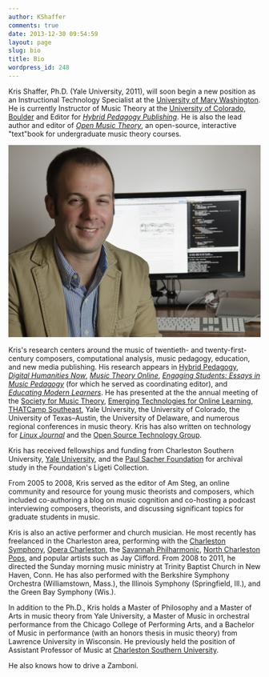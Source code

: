 ```yaml
---
author: KShaffer
comments: true
date: 2013-12-30 09:54:59
layout: page
slug: bio
title: Bio
wordpress_id: 248
---
```


Kris Shaffer, Ph.D. (Yale University, 2011), will soon begin a new position as an Instructional Technology Specialist at the [University of Mary Washington](https://academics.umw.edu/dtlt/). He is currently Instructor of Music Theory at the [University of Colorado, Boulder](http://music.colorado.edu) and Editor for [*Hybrid Pedagogy Publishing*](http://www.hybrid.pub). He is also the lead author and editor of [*Open Music Theory*](http://openmusictheory.com), an open-source, interactive "text"book for undergraduate music theory courses.

![](/bio/shaffer-landscape.jpg)

Kris's research centers around the music of twentieth- and twenty-first-century composers, computational analysis, music pedagogy, education, and new media publishing. His research appears in [Hybrid Pedagogy](http://hybridpedagogy.com), [*Digital Humanities Now*](http://digitalhumanitiesnow.org), [*Music Theory Online*](http://mtosmt.org), [*Engaging Students: Essays in Music Pedagogy*](http://flipcamp.org/engagingstudents) (for which he served as coordinating editor), and [*Educating Modern Learners*](http://modernlearners.com). He has presented at the the annual meeting of the [Society for Music Theory](http://societymusictheory.org), [Emerging Technologies for Online Learning](http://olc.onlinelearningconsortium.org/conference/2015/et4online/welcome), [THATCamp Southeast](http://southeast2013.thatcamp.org), Yale University, the University of Colorado, the University of Texas–Austin, the University of Delaware, and numerous regional conferences in music theory. Kris has also written on technology for [*Linux Journal*](http://www.linuxjournal.com) and the [Open Source Technology Group](http://www.openmagazine.net).

Kris has received fellowships and funding from Charleston Southern University, [Yale University](http://www.yale.edu), and the [Paul Sacher Foundation](http://www.paul-sacher-stiftung.ch/en/about_the_foundation/paul_sacher.html) for archival study in the Foundation's Ligeti Collection.

From 2005 to 2008, Kris served as the editor of Am Steg, an online community and resource for young music theorists and composers, which included co-authoring a blog on music cognition and co-hosting a podcast interviewing composers, theorists, and discussing significant topics for graduate students in music.

Kris is also an active performer and church musician. He most recently has freelanced in the Charleston area, performing with the [Charleston Symphony](http://www.charlestonsymphony.org/Home.aspx), [Opera Charleston](http://operacharlestonsc.org), the [Savannah Philharmonic](http://www.savannahphilharmonic.org), [North Charleston Pops](http://www.northcharlestonpops.com), and popular artists such as Jay Clifford. From 2008 to 2011, he directed the Sunday morning music ministry at Trinity Baptist Church in New Haven, Conn. He has also performed with the Berkshire Symphony Orchestra (Williamstown, Mass.), the Illinois Symphony (Springfield, Ill.), and the Green Bay Symphony (Wis.).

In addition to the Ph.D., Kris holds a Master of Philosophy and a Master of Arts in music theory from Yale University, a Master of Music in orchestral performance from the Chicago College of Performing Arts, and a Bachelor of Music in performance (with an honors thesis in music theory) from Lawrence University in Wisconsin. He previously held the position of Assistant Professor of Music at [Charleston Southern University](http://www.csuniv.edu/music/index.asp).

He also knows how to drive a Zamboni.
